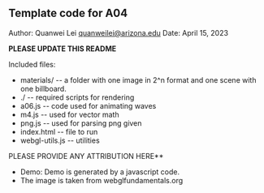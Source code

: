 Template code for A04
------------

Author: Quanwei Lei quanweilei@arizona.edu
Date: April 15, 2023

**PLEASE UPDATE THIS README**


Included files:
* materials/ -- a folder with one image in 2^n format and one scene with one billboard.
* ./ -- required scripts for rendering
* a06.js -- code used for animating waves
* m4.js -- used for vector math
* png.js -- used for parsing png given
* index.html -- file to run
* webgl-utils.js -- utilities


PLEASE PROVIDE ANY ATTRIBUTION HERE**
* Demo: Demo is generated by a javascript code.
* The image is taken from webglfundamentals.org
